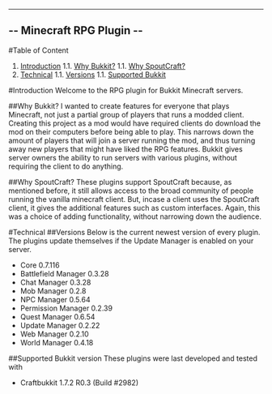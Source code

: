---------------------------------------
--       Minecraft RPG Plugin        --
---------------------------------------

#Table of Content

1. [Introduction](#ref_intro)
1.1. [Why Bukkit?](#ref_whybukkit)
1.1. [Why SpoutCraft?](#ref_whyspout)
1. [Technical](#ref_tech)
1.1. [Versions](#ref_version)
1.1. [Supported Bukkit](#ref_suppbukkit)

<a name="ref_intro"></a>
#Introduction
Welcome to the RPG plugin for Bukkit Minecraft servers.

<a name="ref_whybukkit"></a>
##Why Bukkit?
I wanted to create features for everyone that plays Minecraft, not just a partial group of players that runs a modded client.
Creating this project as a mod would have required clients do download the mod on their computers before being able to play.
This narrows down the amount of players that will join a server running the mod, and thus turning away new players that might have liked the RPG features.
Bukkit gives server owners the ability to run servers with various plugins, without requiring the client to do anything.

<a name="ref_whyspout"></a>
##Why SpoutCraft?
These plugins support SpoutCraft because, as mentioned before, it still allows access to the broad community of people running the vanilla minecraft client.
But, incase a client uses the SpoutCraft client, it gives the additional features such as custom interfaces.
Again, this was a choice of adding functionality, without narrowing down the audience.

<a name="ref_tech"></a>
#Technical
<a name="ref_versions"></a>
##Versions
Below is the current newest version of every plugin. The plugins update themselves if the Update Manager is enabled on your server.

 - Core			0.7.116
 - Battlefield Manager	0.3.28
 - Chat Manager		0.3.28
 - Mob Manager		0.2.8
 - NPC Manager		0.5.64
 - Permission Manager	0.2.39
 - Quest Manager	0.6.54
 - Update Manager	0.2.22
 - Web Manager		0.2.10
 - World Manager	0.4.18

<a name="ref_suppbukkit"></a>
##Supported Bukkit version
These plugins were last developed and tested with

 - Craftbukkit 1.7.2 R0.3 (Build #2982)
